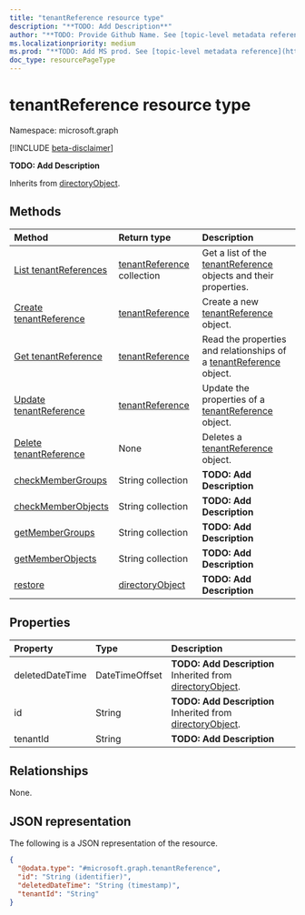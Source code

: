 ```yaml
---
title: "tenantReference resource type"
description: "**TODO: Add Description**"
author: "**TODO: Provide Github Name. See [topic-level metadata reference](https://msgo.azurewebsites.net/add/document/guidelines/metadata.html#topic-level-metadata)**"
ms.localizationpriority: medium
ms.prod: "**TODO: Add MS prod. See [topic-level metadata reference](https://msgo.azurewebsites.net/add/document/guidelines/metadata.html#topic-level-metadata)**"
doc_type: resourcePageType
---
```


# tenantReference resource type

Namespace: microsoft.graph

[!INCLUDE [beta-disclaimer](../../includes/beta-disclaimer.md)]

**TODO: Add Description**


Inherits from [directoryObject](../resources/directoryobject.md).

## Methods
|Method|Return type|Description|
|:---|:---|:---|
|[List tenantReferences](../api/tenantreference-list.md)|[tenantReference](../resources/tenantreference.md) collection|Get a list of the [tenantReference](../resources/tenantreference.md) objects and their properties.|
|[Create tenantReference](../api/outboundshareduserprofile-post-tenants.md)|[tenantReference](../resources/tenantreference.md)|Create a new [tenantReference](../resources/tenantreference.md) object.|
|[Get tenantReference](../api/tenantreference-get.md)|[tenantReference](../resources/tenantreference.md)|Read the properties and relationships of a [tenantReference](../resources/tenantreference.md) object.|
|[Update tenantReference](../api/tenantreference-update.md)|[tenantReference](../resources/tenantreference.md)|Update the properties of a [tenantReference](../resources/tenantreference.md) object.|
|[Delete tenantReference](../api/tenantreference-delete.md)|None|Deletes a [tenantReference](../resources/tenantreference.md) object.|
|[checkMemberGroups](../api/tenantreference-checkmembergroups.md)|String collection|**TODO: Add Description**|
|[checkMemberObjects](../api/tenantreference-checkmemberobjects.md)|String collection|**TODO: Add Description**|
|[getMemberGroups](../api/tenantreference-getmembergroups.md)|String collection|**TODO: Add Description**|
|[getMemberObjects](../api/tenantreference-getmemberobjects.md)|String collection|**TODO: Add Description**|
|[restore](../api/tenantreference-restore.md)|[directoryObject](../resources/directoryobject.md)|**TODO: Add Description**|

## Properties
|Property|Type|Description|
|:---|:---|:---|
|deletedDateTime|DateTimeOffset|**TODO: Add Description** Inherited from [directoryObject](../resources/directoryobject.md).|
|id|String|**TODO: Add Description** Inherited from [directoryObject](../resources/directoryobject.md).|
|tenantId|String|**TODO: Add Description**|

## Relationships
None.

## JSON representation
The following is a JSON representation of the resource.
<!-- {
  "blockType": "resource",
  "keyProperty": "id",
  "@odata.type": "microsoft.graph.tenantReference",
  "baseType": "Microsoft.DirectoryServices.directoryObject",
  "openType": false
}
-->
``` json
{
  "@odata.type": "#microsoft.graph.tenantReference",
  "id": "String (identifier)",
  "deletedDateTime": "String (timestamp)",
  "tenantId": "String"
}
```

